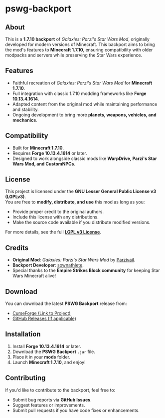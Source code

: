# pswg-backport

## About
This is a **1.7.10 backport** of *Galaxies: Parzi's Star Wars Mod*, originally developed for modern versions of Minecraft. This backport aims to bring the mod's features to **Minecraft 1.7.10**, ensuring compatibility with older modpacks and servers while preserving the Star Wars experience.

## Features
- Faithful recreation of *Galaxies: Parzi's Star Wars Mod* for **Minecraft 1.7.10**.
- Full integration with classic 1.7.10 modding frameworks like **Forge 10.13.4.1614**.
- Adapted content from the original mod while maintaining performance and stability.
- Ongoing development to bring more **planets, weapons, vehicles, and mechanics**.

## Compatibility
- Built for **Minecraft 1.7.10**.
- Requires **Forge 10.13.4.1614** or later.
- Designed to work alongside classic mods like **WarpDrive, Parzi's Star Wars Mod, and CustomNPCs**.

## License
This project is licensed under the **GNU Lesser General Public License v3 (LGPLv3)**.  
You are free to **modify, distribute, and use** this mod as long as you:
- Provide proper credit to the original authors.
- Include this license with any distributions.
- Make the source code available if you distribute modified versions.

For more details, see the full **[LGPL v3 License](https://www.gnu.org/licenses/lgpl-3.0.html)**.

## Credits
- **Original Mod**: *Galaxies: Parzi's Star Wars Mod* by [Parzivail](https://www.curseforge.com/members/parzivail/projects).
- **Backport Developer**: [sownathlete](https://www.curseforge.com/members/sown/projects).
- Special thanks to the **Empire Strikes Block community** for keeping Star Wars Minecraft alive!

## Download
You can download the latest **PSWG Backport** release from:
- [CurseForge (Link to Project)]()
- [GitHub Releases (If applicable)]()

## Installation
1. Install **Forge 10.13.4.1614** or later.
2. Download the **PSWG Backport** `.jar` file.
3. Place it in your **mods** folder.
4. Launch **Minecraft 1.7.10**, and enjoy!

## Contributing
If you'd like to contribute to the backport, feel free to:
- Submit bug reports via **GitHub Issues**.
- Suggest features or improvements.
- Submit pull requests if you have code fixes or enhancements.
